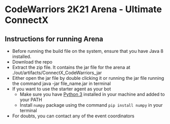 # CodeWarriors 2K21 Arena - Ultimate ConnectX
## Instructions for running Arena

* Before running the build file on the system, ensure that you have Java 8 installed.
* Download the repo
* Extract the zip file. It contains the jar file for the arena at ./out/artifacts/ConnectX_CodeWarriors_jar
* Either open the jar file by double clicking it or running the jar file running the command java -jar file_name.jar in terminal
* If you want to use the starter agent as your bot
    * Make sure you have [Python 3](https://www.python.org/downloads/) installed in your machine and added to your PATH
    * Install `numpy` package using the command `pip install numpy` in your terminal
* For doubts, you can contact any of the event coordinators

